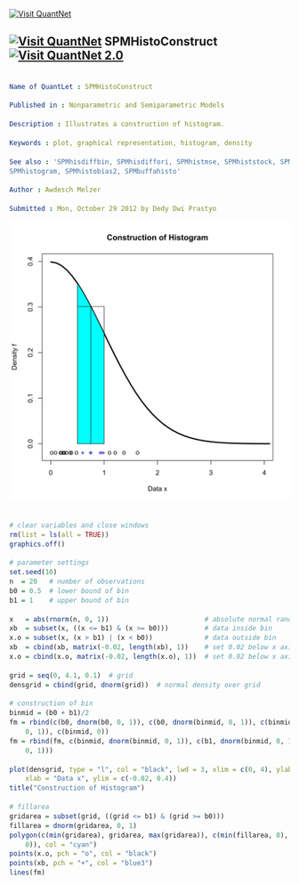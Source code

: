
[<img src="https://github.com/QuantLet/Styleguide-and-Validation-procedure/blob/master/pictures/banner.png" alt="Visit QuantNet">](http://quantlet.de/index.php?p=info)

## [<img src="https://github.com/QuantLet/Styleguide-and-Validation-procedure/blob/master/pictures/qloqo.png" alt="Visit QuantNet">](http://quantlet.de/) **SPMHistoConstruct** [<img src="https://github.com/QuantLet/Styleguide-and-Validation-procedure/blob/master/pictures/QN2.png" width="60" alt="Visit QuantNet 2.0">](http://quantlet.de/d3/ia)

```yaml

Name of QuantLet : SPMHistoConstruct

Published in : Nonparametric and Semiparametric Models

Description : Illustrates a construction of histogram.

Keywords : plot, graphical representation, histogram, density

See also : 'SPMhisdiffbin, SPMhisdiffori, SPMhistmse, SPMhiststock, SPMstockreturnhisto,
SPMhistogram, SPMhistobias2, SPMbuffahisto'

Author : Awdesch Melzer

Submitted : Mon, October 29 2012 by Dedy Dwi Prastyo

```

![Picture1](SPMHistoConstruct-1.png)


```r

# clear variables and close windows
rm(list = ls(all = TRUE))
graphics.off()

# parameter settings
set.seed(10)
n  = 20   # number of observations
b0 = 0.5  # lower bound of bin
b1 = 1    # upper bound of bin 

x   = abs(rnorm(n, 0, 1))                        # absolute normal random numbers
xb  = subset(x, ((x <= b1) & (x >= b0)))         # data inside bin
x.o = subset(x, (x > b1) | (x < b0))             # data outside bin
xb  = cbind(xb, matrix(-0.02, length(xb), 1))    # set 0.02 below x axis
x.o = cbind(x.o, matrix(-0.02, length(x.o), 1))  # set 0.02 below x axis

grid = seq(0, 4.1, 0.1)  # grid
densgrid = cbind(grid, dnorm(grid))  # normal density over grid

# construction of bin
binmid = (b0 + b1)/2
fm = rbind(c(b0, dnorm(b0, 0, 1)), c(b0, dnorm(binmid, 0, 1)), c(binmid, dnorm(binmid, 
    0, 1)), c(binmid, 0))
fm = rbind(fm, c(binmid, dnorm(binmid, 0, 1)), c(b1, dnorm(binmid, 0, 1)), c(b1, dnorm(b1, 
    0, 1)))

plot(densgrid, type = "l", col = "black", lwd = 3, xlim = c(0, 4), ylab = "Density f", 
    xlab = "Data x", ylim = c(-0.02, 0.4))
title("Construction of Histogram")

# fillarea
gridarea = subset(grid, ((grid <= b1) & (grid >= b0)))
fillarea = dnorm(gridarea, 0, 1)
polygon(c(min(gridarea), gridarea, max(gridarea)), c(min(fillarea, 0), fillarea, min(fillarea, 
    0)), col = "cyan")
points(x.o, pch = "o", col = "black")
points(xb, pch = "+", col = "blue3")
lines(fm)

```

